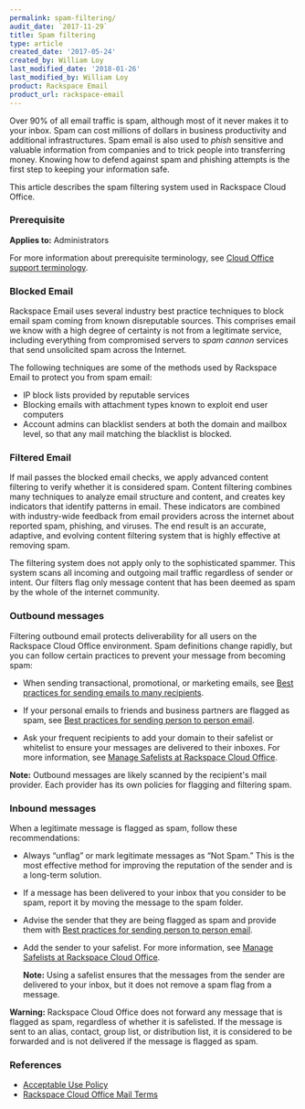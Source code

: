 ```yaml
---
permalink: spam-filtering/
audit_date: `2017-11-29`
title: Spam filtering
type: article
created_date: '2017-05-24'
created_by: William Loy
last_modified_date: '2018-01-26'
last_modified_by: William Loy
product: Rackspace Email
product_url: rackspace-email
---
```


Over 90% of all email traffic is spam, although most of it never
makes it to your inbox. Spam can cost millions of dollars in business
productivity and additional infrastructures. Spam email is also used to
*phish* sensitive and valuable information from companies and to trick
people into transferring money. Knowing how to defend against spam and
phishing attempts is the first step to keeping your information safe.

This article describes the spam filtering system used in Rackspace Cloud Office.

### Prerequisite

**Applies to:** Administrators

For more information about prerequisite terminology, see [Cloud Office support terminology](/how-to/cloud-office-support-terminology).

### Blocked Email

Rackspace Email uses several industry best practice techniques to block
email spam coming from known disreputable sources. This comprises email we
know with a high degree of certainty is not from a legitimate
service, including everything from compromised servers to *spam cannon*
services that send unsolicited spam across the Internet.

The following techniques are some of the methods used by Rackspace Email to
protect you from spam email:

- IP block lists provided by reputable services
- Blocking emails with attachment types known to exploit end user computers
- Account admins can blacklist senders at both the domain and mailbox level, so
  that any mail matching the blacklist is blocked.

### Filtered Email

If mail passes the blocked email checks, we apply advanced content
filtering to verify whether it is considered spam. Content filtering
combines many techniques to analyze email structure and content, and creates
key indicators that identify patterns in email. These indicators are combined
with industry-wide feedback from email providers across the internet
about reported spam, phishing, and viruses. The end result is an
accurate, adaptive, and evolving content filtering system that is highly
effective at removing spam.

The filtering system does not apply only to the sophisticated spammer.
This system scans all incoming and outgoing mail traffic regardless of sender
or intent. Our filters  flag only message content that has been deemed as
spam by the whole of the internet community.

### Outbound messages

Filtering outbound email protects deliverability for all users on
the Rackspace Cloud Office environment. Spam definitions change rapidly, but
you can follow certain practices to prevent your message from becoming spam:

- When sending transactional, promotional, or marketing emails, see
  [Best practices for sending emails to many recipients](/how-to/best-practices-for-sending-emails-to-many-recipients/).

- If your personal emails to friends and business partners are flagged as
  spam, see [Best practices for sending person to person email](/how-to/best-practices-for-sending-person-to-person-email/).

- Ask your frequent recipients to add your domain to their safelist or
  whitelist to ensure your messages are delivered to their inboxes.
  For more information, see
  [Manage Safelists at Rackspace Cloud Office](/how-to/spam-preferences-safe-lists-and-black-list-in-rackspace-email/#manage-safelists).

**Note:** Outbound messages are likely scanned by the recipient's mail provider. Each provider has its own policies for flagging and filtering spam.

### Inbound messages

When a legitimate message is flagged as spam, follow these recommendations:

- Always “unflag” or mark legitimate messages as “Not Spam.” This is the
  most effective method for improving the reputation of the sender and is a
  long-term solution.

- If a message has been delivered to your inbox that you consider to be spam, report it by moving the message to the spam folder.

- Advise the sender that they are being flagged as spam and provide them with
  [Best practices for sending person to person email](/how-to/best-practices-for-sending-person-to-person-email/).

- Add the sender to your safelist. For more information, see
  [Manage Safelists at Rackspace Cloud Office](/how-to/spam-preferences-safe-lists-and-black-list-in-rackspace-email/#manage-safelists).

   **Note:** Using a safelist ensures that the messages from the sender are delivered to your inbox, but it does not remove a spam flag from a message.

**Warning:** Rackspace Cloud Office does not forward any message that is flagged as spam, regardless of whether it is safelisted. If the message is sent to an alias, contact, group list, or distribution list, it is considered to be forwarded and is not delivered if the message is flagged as spam.

### References

- [Acceptable Use Policy](https://www.rackspace.com/information/legal/aup?_ga=2.75345873.298003222.1495221511-62538955.1439921553)
- [Rackspace Cloud Office Mail Terms](https://www.rackspace.com/information/legal/mailterms)
